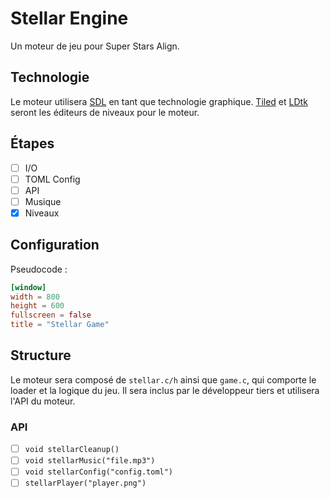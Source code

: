 
# Stellar Engine

Un moteur de jeu pour Super Stars Align.

## Technologie

Le moteur utilisera [SDL](https://libsdl.com) en tant que technologie graphique.
[Tiled](https://www.mapeditor.org/) et [LDtk](https://ldtk.io) seront les éditeurs de niveaux pour le moteur.

## Étapes

- [ ] I/O
- [ ] TOML Config
- [ ] API
- [ ] Musique
- [x] Niveaux

## Configuration

Pseudocode :
```toml
[window]
width = 800
height = 600
fullscreen = false
title = "Stellar Game"

```
## Structure

Le moteur sera composé de `stellar.c/h` ainsi que `game.c`, qui comporte le loader et la logique du jeu.
Il sera inclus par le développeur tiers et utilisera l'API du moteur.

### API

- [ ] `void stellarCleanup()`
- [ ] `void stellarMusic("file.mp3")`
- [ ] `void stellarConfig("config.toml")`
- [ ] `stellarPlayer("player.png")`
